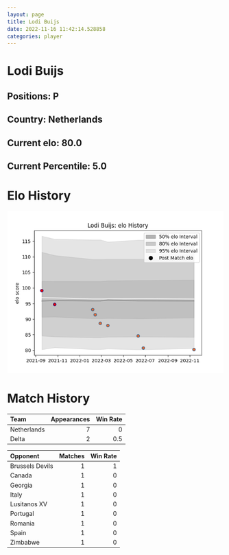 ```yaml
---  
layout: page  
title: Lodi Buijs  
date: 2022-11-16 11:42:14.528858  
categories: player  
---
```

# Lodi Buijs

## Positions: P

## Country: Netherlands

## Current elo: 80.0

## Current Percentile: 5.0

# Elo History


![elo history](history_LodiBuijs.png)
# Match History


| Team        |   Appearances |   Win Rate |
|:------------|--------------:|-----------:|
| Netherlands |             7 |        0   |
| Delta       |             2 |        0.5 |

| Opponent        |   Matches |   Win Rate |
|:----------------|----------:|-----------:|
| Brussels Devils |         1 |          1 |
| Canada          |         1 |          0 |
| Georgia         |         1 |          0 |
| Italy           |         1 |          0 |
| Lusitanos XV    |         1 |          0 |
| Portugal        |         1 |          0 |
| Romania         |         1 |          0 |
| Spain           |         1 |          0 |
| Zimbabwe        |         1 |          0 |